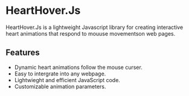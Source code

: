 # HeartHover.Js

HeartHover.Js is a lightweight Javascript library for creating interactive heart animations that respond to mouuse movementson web pages.

## Features

- Dynamic heart animations follow the mouse curser.
- Easy to intergrate into any webpage.
- Lightwieght and efficient JavaScript code.
- Customizable animation parameters.

